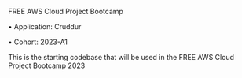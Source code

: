FREE AWS Cloud Project Bootcamp 

•	Application: Cruddur

•	Cohort: 2023-A1 

This is the starting codebase that will be used in the FREE AWS Cloud Project Bootcamp 2023

